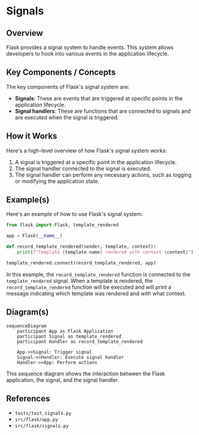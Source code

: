 # Signals
## Overview
Flask provides a signal system to handle events. This system allows developers to hook into various events in the application lifecycle.

## Key Components / Concepts
The key components of Flask's signal system are:
- **Signals**: These are events that are triggered at specific points in the application lifecycle.
- **Signal handlers**: These are functions that are connected to signals and are executed when the signal is triggered.

## How it Works
Here's a high-level overview of how Flask's signal system works:
1. A signal is triggered at a specific point in the application lifecycle.
2. The signal handler connected to the signal is executed.
3. The signal handler can perform any necessary actions, such as logging or modifying the application state.

## Example(s)
Here's an example of how to use Flask's signal system:
```python
from flask import Flask, template_rendered

app = Flask(__name__)

def record_template_rendered(sender, template, context):
    print(f"Template {template.name} rendered with context {context}")

template_rendered.connect(record_template_rendered, app)
```
In this example, the `record_template_rendered` function is connected to the `template_rendered` signal. When a template is rendered, the `record_template_rendered` function will be executed and will print a message indicating which template was rendered and with what context.

## Diagram(s)
```mermaid
sequenceDiagram
    participant App as Flask Application
    participant Signal as template_rendered
    participant Handler as record_template_rendered

    App->>Signal: Trigger signal
    Signal->>Handler: Execute signal handler
    Handler->>App: Perform actions
```
This sequence diagram shows the interaction between the Flask application, the signal, and the signal handler.

## References
- `tests/test_signals.py`
- `src/flask/app.py`
- `src/flask/signals.py`